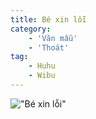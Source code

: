 ```yaml
---
title: Bé xin lỗi
category: 
    - 'Văn mẫu'
    - 'Thoát'
tag:
    - Huhu
    - Wibu
---
```

!["Bé xin lỗi"](https://media1.tenor.com/m/G61o-Gyp42UAAAAd/nauuu-eu-quero-sad.gif "Bé xin lỗi")